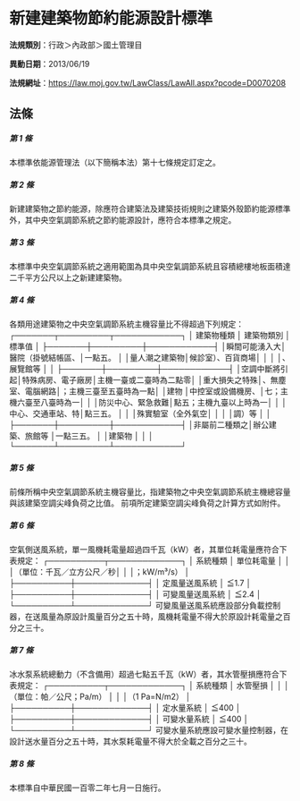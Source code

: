 # 新建建築物節約能源設計標準

**法規類別**：行政＞內政部＞國土管理目

**異動日期**：2013/06/19  

**法規網址**：https://law.moj.gov.tw/LawClass/LawAll.aspx?pcode=D0070208





## 法條
##### 第 1 條
本標準依能源管理法（以下簡稱本法）第十七條規定訂定之。

##### 第 2 條
新建建築物之節約能源，除應符合建築法及建築技術規則之建築外殼節約能源標準外，其中央空氣調節系統之節約能源設計，應符合本標準之規定。

##### 第 3 條
本標準中央空氣調節系統之適用範圍為具中央空氣調節系統且容積總樓地板面積達二千平方公尺以上之新建建築物。

##### 第 4 條
各類用途建築物之中央空氣調節系統主機容量比不得超過下列規定：
┌───────┬─────────┬────────────┐
│  建築物種類  │    建築物類別    │        標準值          │
├───────┼─────────┼────────────┤
│瞬間可能湧入大│醫院（掛號結帳區、│一點五。                │
│量人潮之建築物│候診室）、百貨商場│                        │
│              │、展覽館等        │                        │
├───────┼─────────┼────────────┤
│空調中斷將引起│特殊病房、電子廠房│主機一臺或二臺時為二點零│
│重大損失之特殊│、無塵室、電腦網路│；主機三臺至五臺時為一點│
│建物          │中控室或設備機房、│七；主機六臺至八臺時為一│
│              │防災中心、緊急救難│點五；主機九臺以上時為一│
│              │中心、交通車站、特│點三五。                │
│              │殊實驗室（全外氣空│                        │
│              │調）等            │                        │
├───────┼─────────┼────────────┤
│非屬前二種類之│辦公建築、旅館等  │一點三五。              │
│建築物        │                  │                        │
└───────┴─────────┴────────────┘


##### 第 5 條
前條所稱中央空氣調節系統主機容量比，指建築物之中央空氣調節系統主機總容量與該建築空調尖峰負荷之比值。
前項所定建築空調尖峰負荷之計算方式如附件。

##### 第 6 條
空氣側送風系統，單一風機耗電量超過四千瓦（kW）者，其單位耗電量應符合下表規定：
┌──────────┬─────────────┐
│      系統種類      │        單位耗電量        │
│                    │（單位：千瓦／立方公尺／秒│
│                    │；kW/m³/s）               │
├──────────┼─────────────┤
│  定風量送風系統    │          ≦1.7           │
├──────────┼─────────────┤
│  可變風量送風系統  │          ≦2.4           │
└──────────┴─────────────┘
可變風量送風系統應設部分負載控制器，在送風量為原設計風量百分之五十時，風機耗電量不得大於原設計耗電量之百分之三十。

##### 第 7 條
冰水泵系統總動力（不含備用）超過七點五千瓦（kW）者，其水管壓損應符合下表規定：
┌──────────┬─────────────┐
│      系統種類      │        水管壓損          │
│                    │（單位：帕／公尺；Pa/m）  │
│                    │（1 Pa=N/m2）             │
├──────────┼─────────────┤
│    定水量系統      │          ≦400           │
├──────────┼─────────────┤
│    可變水量系統    │          ≦400           │
└──────────┴─────────────┘
可變水量系統應設可變水量控制器，在設計送水量百分之五十時，其水泵耗電量不得大於全載之百分之三十。

##### 第 8 條
本標準自中華民國一百零二年七月一日施行。


